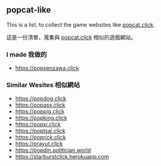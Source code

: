 ## popcat-like

This is a list, to collect the game websites like [popcat.click](https://popcat.click). 

這是一份清單，蒐集與 [popcat.click](https://popcat.click) 相似的遊戲網站。

### I made 我做的

- <https://popsenzawa.click>

### Similar Wesites 相似網站

- <https://popdog.click>
- <https://popass.click>
- <https://poppig.click>
- <https://popking.click>
- <https://popxi.click>
- <https://poptsai.click>
- <https://poprick.click>
- <https://prayut.click>
- <https://popdin.politician.world>
- <https://starburstclick.herokuapp.com>
